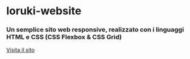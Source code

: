 # loruki-website

<h3>Un semplice sito web responsive, realizzato con i linguaggi HTML e CSS (CSS Flexbox & CSS Grid)</h3>

<a href="https://loruki-website-fdc.netlify.app/">Visita il sito</a>
